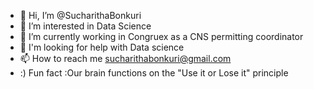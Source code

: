 - 👋 Hi, I’m @SucharithaBonkuri
- 👀 I’m interested in Data Science
- 🌱 I’m currently working in Congruex as a CNS permitting coordinator
- 💞️ I'm looking for help with Data science 
- 📫 How to reach me sucharithabonkuri@gmail.com
- :) Fun fact :Our brain functions on the "Use it or Lose it" principle

<!---
SucharithaBonkuri/SucharithaBonkuri is a ✨ special ✨ repository because its `README.md` (this file) appears on your GitHub profile.
You can click the Preview link to take a look at your changes.
--->
